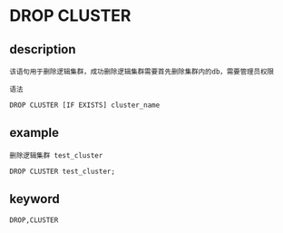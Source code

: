 <!-- 
Licensed to the Apache Software Foundation (ASF) under one
or more contributor license agreements.  See the NOTICE file
distributed with this work for additional information
regarding copyright ownership.  The ASF licenses this file
to you under the Apache License, Version 2.0 (the
"License"); you may not use this file except in compliance
with the License.  You may obtain a copy of the License at

  http://www.apache.org/licenses/LICENSE-2.0

Unless required by applicable law or agreed to in writing,
software distributed under the License is distributed on an
"AS IS" BASIS, WITHOUT WARRANTIES OR CONDITIONS OF ANY
KIND, either express or implied.  See the License for the
specific language governing permissions and limitations
under the License.
-->

# DROP CLUSTER
## description

    该语句用于删除逻辑集群，成功删除逻辑集群需要首先删除集群内的db，需要管理员权限

    语法

    DROP CLUSTER [IF EXISTS] cluster_name 

## example

    删除逻辑集群 test_cluster

    DROP CLUSTER test_cluster;

## keyword
    DROP,CLUSTER

